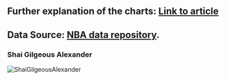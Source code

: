## Further explanation of the charts: [Link to article](https://substack.com/@owenphillips/p-157443661)

## Data Source: [NBA data repository](https://github.com/shufinskiy/nba_data).

### Shai Gilgeous Alexander
![ShaiGilgeousAlexander](https://github.com/user-attachments/assets/d48278b7-cb67-40b0-b2de-0292264aa7ab)
